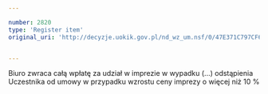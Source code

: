 ```yaml
---

number: 2820
type: 'Register item'
original_uri: 'http://decyzje.uokik.gov.pl/nd_wz_um.nsf/0/47E371C797CF6C33C12579AC0044CCDA?OpenDocument'


---
```


Biuro zwraca całą wpłatę za udział w imprezie w wypadku (...) odstąpienia Uczestnika od umowy w przypadku wzrostu ceny imprezy o więcej niż 10 %
